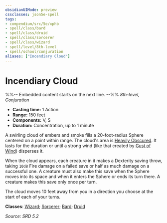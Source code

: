 ```yaml
---
obsidianUIMode: preview
cssclasses: json5e-spell
tags:
- compendium/src/5e/xphb
- spell/class/bard
- spell/class/druid
- spell/class/sorcerer
- spell/class/wizard
- spell/level/8th-level
- spell/school/conjuration
aliases: ["Incendiary Cloud"]
---
```

# Incendiary Cloud
%%-- Embedded content starts on the next line. --%%
*8th-level, Conjuration*  

- **Casting time:** 1 Action
- **Range:** 150 feet
- **Components:** V, S
- **Duration:** Concentration, up to 1 minute

A swirling cloud of embers and smoke fills a 20-foot-radius Sphere centered on a point within range. The cloud's area is [Heavily Obscured](heavily-obscured-xphb.md). It lasts for the duration or until a strong wind (like that created by [Gust of Wind](gust-of-wind-xphb.md)) disperses it.

When the cloud appears, each creature in it makes a Dexterity saving throw, taking `10d8` Fire damage on a failed save or half as much damage on a successful one. A creature must also make this save when the Sphere moves into its space and when it enters the Sphere or ends its turn there. A creature makes this save only once per turn.

The cloud moves 10 feet away from you in a direction you choose at the start of each of your turns.

**Classes**: [Wizard](list-spells-classes-wizard.md); [Sorcerer](list-spells-classes-sorcerer.md); [Bard](list-spells-classes-bard.md); [Druid](list-spells-classes-druid.md)

*Source: SRD 5.2*